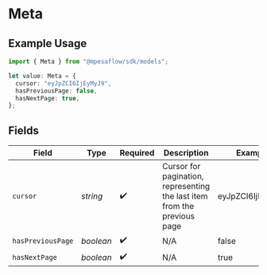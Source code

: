 # Meta

## Example Usage

```typescript
import { Meta } from "@mpesaflow/sdk/models";

let value: Meta = {
  cursor: "eyJpZCI6IjEyMyJ9",
  hasPreviousPage: false,
  hasNextPage: true,
};
```

## Fields

| Field                                                                    | Type                                                                     | Required                                                                 | Description                                                              | Example                                                                  |
| ------------------------------------------------------------------------ | ------------------------------------------------------------------------ | ------------------------------------------------------------------------ | ------------------------------------------------------------------------ | ------------------------------------------------------------------------ |
| `cursor`                                                                 | *string*                                                                 | :heavy_check_mark:                                                       | Cursor for pagination, representing the last item from the previous page | eyJpZCI6IjEyMyJ9                                                         |
| `hasPreviousPage`                                                        | *boolean*                                                                | :heavy_check_mark:                                                       | N/A                                                                      | false                                                                    |
| `hasNextPage`                                                            | *boolean*                                                                | :heavy_check_mark:                                                       | N/A                                                                      | true                                                                     |